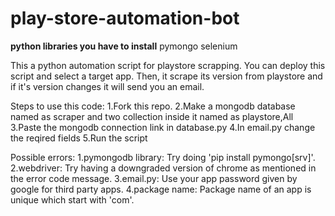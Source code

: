 # play-store-automation-bot

**python libraries you have to install**
pymongo
selenium

This a python automation script for playstore scrapping. You can deploy this script and select a target app. Then, it scrape its version from playstore and if it's version changes it will send you an email.

Steps to use this code:
1.Fork this repo.
2.Make a mongodb database named as scraper and two collection inside it named as playstore,All
3.Paste the mongodb connection link in database.py
4.In email.py change the reqired fields
5.Run the script

Possible errors:
1.pymongodb library: Try doing 'pip install pymongo[srv]'.
2.webdriver: Try having a downgraded version of chrome as mentioned in the error code message.
3.email.py: Use your app password given by google for third party apps.
4.package name: Package name of an app is unique which start with 'com'.
